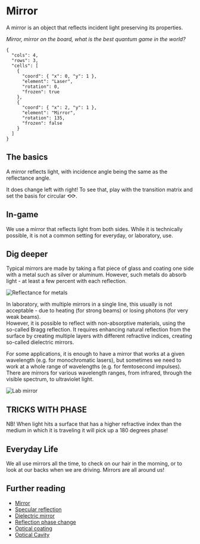 # Mirror

A mirror is an object that reflects incident light preserving its properties.

_Mirror, mirror on the board, what is the best quantum game in the world?_

```{quantum-board}
{
  "cols": 4,
  "rows": 3,
  "cells": [
    {
      "coord": { "x": 0, "y": 1 },
      "element": "Laser",
      "rotation": 0,
      "frozen": true
    },
    {
      "coord": { "x": 2, "y": 1 },
      "element": "Mirror",
      "rotation": 135,
      "frozen": false
    }
  ]
}
```

## The basics

A mirror reflects light, with incidence angle being the same as the reflectance angle.

It does change left with right! To see that, play with the transition matrix and set the basis for circular ⟲⟳.

## In-game

We use a mirror that reflects light from both sides. While it is technically possible, it is not a common setting for everyday, or laboratory, use.

## Dig deeper

Typical mirrors are made by taking a flat piece of glass and coating one side with a metal such as silver or aluminum.
However, such metals do absorb light - at least a few percent with each reflection.

![Reflectance for metals](https://upload.wikimedia.org/wikipedia/commons/9/9d/Image-Metal-reflectance.png)

In laboratory, with multiple mirrors in a single line, this usually is not acceptable - due to heating (for strong beams) or losing photons (for very weak beams).  
However, it is possible to reflect with non-absorptive materials, using the so-called Bragg reflection.
It requires enhancing natural reflection from the surface by creating multiple layers with different refractive indices, creating so-called dielectric mirrors.

For some applications, it is enough to have a mirror that works at a given wavelength (e.g. for monochromatic lasers), but sometimes we need to work at a whole range of wavelengths (e.g. for femtosecond impulses). There are mirrors for various wavelength ranges, from infrared, through the visible spectrum, to ultraviolet light.

![Lab mirror](https://github.com/Quantum-Game/qg-encyclopedia/blob/master/imgs/mirror3a.jpg)

## TRICKS WITH PHASE

NB! When light hits a surface that has a higher refractive index than the medium in which it is traveling it will pick up a 180 degrees phase!

## Everyday Life

We all use mirrors all the time, to check on our hair in the morning, or to look at our backs when we are driving. Mirrors are all around us!

## Further reading

* [Mirror](https://en.wikipedia.org/wiki/Mirror)
* [Specular reflection](https://en.wikipedia.org/wiki/Specular_reflection)
* [Dielectric mirror](https://en.wikipedia.org/wiki/Dielectric_mirror)
* [Reflection phase change](https://en.wikipedia.org/wiki/Reflection_phase_change)
* [Optical coating](https://en.wikipedia.org/wiki/Optical_coating)
* [Optical Cavity](https://en.wikipedia.org/wiki/Optical_cavity)
